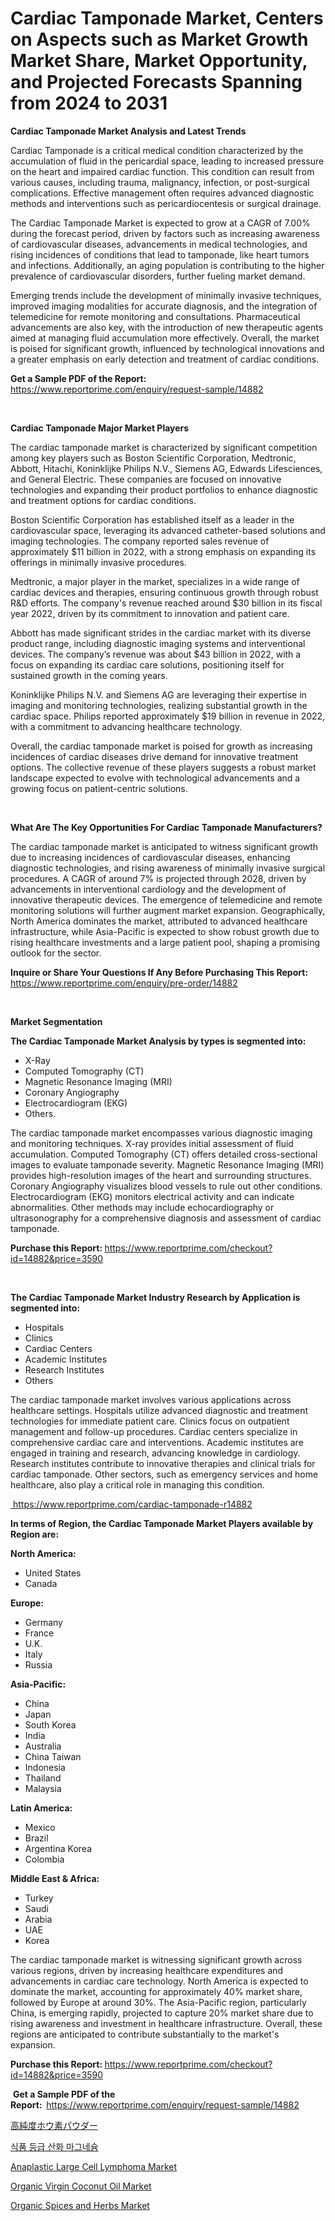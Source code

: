 <p><h1>Cardiac Tamponade Market, Centers on Aspects such as Market Growth Market Share, Market Opportunity, and Projected Forecasts Spanning from 2024 to 2031</h1></p><p><strong>Cardiac Tamponade Market Analysis and Latest Trends</strong></p>
<p><p>Cardiac Tamponade is a critical medical condition characterized by the accumulation of fluid in the pericardial space, leading to increased pressure on the heart and impaired cardiac function. This condition can result from various causes, including trauma, malignancy, infection, or post-surgical complications. Effective management often requires advanced diagnostic methods and interventions such as pericardiocentesis or surgical drainage.</p><p>The Cardiac Tamponade Market is expected to grow at a CAGR of 7.00% during the forecast period, driven by factors such as increasing awareness of cardiovascular diseases, advancements in medical technologies, and rising incidences of conditions that lead to tamponade, like heart tumors and infections. Additionally, an aging population is contributing to the higher prevalence of cardiovascular disorders, further fueling market demand. </p><p>Emerging trends include the development of minimally invasive techniques, improved imaging modalities for accurate diagnosis, and the integration of telemedicine for remote monitoring and consultations. Pharmaceutical advancements are also key, with the introduction of new therapeutic agents aimed at managing fluid accumulation more effectively. Overall, the market is poised for significant growth, influenced by technological innovations and a greater emphasis on early detection and treatment of cardiac conditions.</p></p>
<p><strong>Get a Sample PDF of the Report:&nbsp;</strong> <a href="https://www.reportprime.com/enquiry/request-sample/14882">https://www.reportprime.com/enquiry/request-sample/14882</a></p>
<p>&nbsp;</p>
<p><strong>Cardiac Tamponade Major Market Players</strong></p>
<p><p>The cardiac tamponade market is characterized by significant competition among key players such as Boston Scientific Corporation, Medtronic, Abbott, Hitachi, Koninklijke Philips N.V., Siemens AG, Edwards Lifesciences, and General Electric. These companies are focused on innovative technologies and expanding their product portfolios to enhance diagnostic and treatment options for cardiac conditions.</p><p>Boston Scientific Corporation has established itself as a leader in the cardiovascular space, leveraging its advanced catheter-based solutions and imaging technologies. The company reported sales revenue of approximately $11 billion in 2022, with a strong emphasis on expanding its offerings in minimally invasive procedures.</p><p>Medtronic, a major player in the market, specializes in a wide range of cardiac devices and therapies, ensuring continuous growth through robust R&D efforts. The company's revenue reached around $30 billion in its fiscal year 2022, driven by its commitment to innovation and patient care.</p><p>Abbott has made significant strides in the cardiac market with its diverse product range, including diagnostic imaging systems and interventional devices. The company’s revenue was about $43 billion in 2022, with a focus on expanding its cardiac care solutions, positioning itself for sustained growth in the coming years.</p><p>Koninklijke Philips N.V. and Siemens AG are leveraging their expertise in imaging and monitoring technologies, realizing substantial growth in the cardiac space. Philips reported approximately $19 billion in revenue in 2022, with a commitment to advancing healthcare technology.</p><p>Overall, the cardiac tamponade market is poised for growth as increasing incidences of cardiac diseases drive demand for innovative treatment options. The collective revenue of these players suggests a robust market landscape expected to evolve with technological advancements and a growing focus on patient-centric solutions.</p></p>
<p>&nbsp;</p>
<p><strong>What Are The Key Opportunities For Cardiac Tamponade Manufacturers?</strong></p>
<p><p>The cardiac tamponade market is anticipated to witness significant growth due to increasing incidences of cardiovascular diseases, enhancing diagnostic technologies, and rising awareness of minimally invasive surgical procedures. A CAGR of around 7% is projected through 2028, driven by advancements in interventional cardiology and the development of innovative therapeutic devices. The emergence of telemedicine and remote monitoring solutions will further augment market expansion. Geographically, North America dominates the market, attributed to advanced healthcare infrastructure, while Asia-Pacific is expected to show robust growth due to rising healthcare investments and a large patient pool, shaping a promising outlook for the sector.</p></p>
<p><strong>Inquire or Share Your Questions If Any Before Purchasing This Report:</strong> <a href="https://www.reportprime.com/enquiry/pre-order/14882">https://www.reportprime.com/enquiry/pre-order/14882</a></p>
<p>&nbsp;</p>
<p><strong>Market Segmentation</strong></p>
<p><strong>The Cardiac Tamponade Market Analysis by types is segmented into:</strong></p>
<p><ul><li>X-Ray</li><li>Computed Tomography (CT)</li><li>Magnetic Resonance Imaging (MRI)</li><li>Coronary Angiography</li><li>Electrocardiogram (EKG)</li><li>Others.</li></ul></p>
<p><p>The cardiac tamponade market encompasses various diagnostic imaging and monitoring techniques. X-ray provides initial assessment of fluid accumulation. Computed Tomography (CT) offers detailed cross-sectional images to evaluate tamponade severity. Magnetic Resonance Imaging (MRI) provides high-resolution images of the heart and surrounding structures. Coronary Angiography visualizes blood vessels to rule out other conditions. Electrocardiogram (EKG) monitors electrical activity and can indicate abnormalities. Other methods may include echocardiography or ultrasonography for a comprehensive diagnosis and assessment of cardiac tamponade.</p></p>
<p><strong>Purchase this Report:&nbsp;</strong><a href="https://www.reportprime.com/checkout?id=14882&price=3590">https://www.reportprime.com/checkout?id=14882&price=3590</a></p>
<p>&nbsp;</p>
<p><strong>The Cardiac Tamponade Market Industry Research by Application is segmented into:</strong></p>
<p><ul><li>Hospitals</li><li>Clinics</li><li>Cardiac Centers</li><li>Academic Institutes</li><li>Research Institutes</li><li>Others</li></ul></p>
<p><p>The cardiac tamponade market involves various applications across healthcare settings. Hospitals utilize advanced diagnostic and treatment technologies for immediate patient care. Clinics focus on outpatient management and follow-up procedures. Cardiac centers specialize in comprehensive cardiac care and interventions. Academic institutes are engaged in training and research, advancing knowledge in cardiology. Research institutes contribute to innovative therapies and clinical trials for cardiac tamponade. Other sectors, such as emergency services and home healthcare, also play a critical role in managing this condition.</p></p>
<p><a href="https://www.reportprime.com/cardiac-tamponade-r14882">&nbsp;https://www.reportprime.com/cardiac-tamponade-r14882</a></p>
<p><strong>In terms of Region, the Cardiac Tamponade Market Players available by Region are:</strong></p>
<p>
    <p> <strong> North America: </strong>
        <ul>
            <li>United States</li>
            <li>Canada</li>
        </ul>
        </p> 
    <p> <strong> Europe: </strong>
        <ul>
            <li>Germany</li>
            <li>France</li>
            <li>U.K.</li>
            <li>Italy</li>
            <li>Russia</li>
        </ul>
        </p> 
    <p> <strong> Asia-Pacific: </strong>
        <ul>
            <li>China</li>
            <li>Japan</li>
            <li>South Korea</li>
            <li>India</li>
            <li>Australia</li>
            <li>China Taiwan</li>
            <li>Indonesia</li>
            <li>Thailand</li>
            <li>Malaysia</li>
        </ul>
        </p> 
    <p> <strong> Latin America: </strong>
        <ul>
            <li>Mexico</li>
            <li>Brazil</li>
            <li>Argentina Korea</li>
            <li>Colombia</li>
        </ul>
        </p> 
    <p> <strong> Middle East & Africa: </strong>
        <ul>
            <li>Turkey</li>
            <li>Saudi</li>
            <li>Arabia</li>
            <li>UAE</li>
            <li>Korea</li>
        </ul>
    </p>
    </p>
<p><p>The cardiac tamponade market is witnessing significant growth across various regions, driven by increasing healthcare expenditures and advancements in cardiac care technology. North America is expected to dominate the market, accounting for approximately 40% market share, followed by Europe at around 30%. The Asia-Pacific region, particularly China, is emerging rapidly, projected to capture 20% market share due to rising awareness and investment in healthcare infrastructure. Overall, these regions are anticipated to contribute substantially to the market's expansion.</p></p>
<p><strong>Purchase this Report: </strong><a href="https://www.reportprime.com/checkout?id=14882&price=3590">https://www.reportprime.com/checkout?id=14882&price=3590</a></p>
<p>&nbsp;<strong>Get a Sample PDF of the Report:&nbsp;&nbsp;</strong><a href="https://www.reportprime.com/enquiry/request-sample/14882">https://www.reportprime.com/enquiry/request-sample/14882</a></p>
<p><strong></strong></p>
<p><p><a href="https://medium.com/@dfs4ff/%E9%AB%98%E7%B4%94%E5%BA%A6%E3%83%9B%E3%82%A6%E7%B4%A0%E7%B2%89%E6%9C%AB%E5%B8%82%E5%A0%B4%E3%81%AE%E8%A6%8F%E6%A8%A1-%E3%82%B7%E3%82%A7%E3%82%A2-%E7%AB%B6%E4%BA%89%E7%92%B0%E5%A2%83%E3%81%8A%E3%82%88%E3%81%B3%E3%83%88%E3%83%AC%E3%83%B3%E3%83%89%E5%88%86%E6%9E%90%E5%A0%B1%E5%91%8A%E6%9B%B8-%E3%82%BF%E3%82%A4%E3%83%97%E5%88%A5-%E7%94%A8%E9%80%94%E5%88%A5-%E6%B5%81%E9%80%9A%E3%83%81%E3%83%A3%E3%83%8D%E3%83%AB%E5%88%A5-%E3%82%B0%E3%83%AD%E3%83%BC%E3%83%90%E3%83%AB%E6%A9%9F%E4%BC%9A%E5%88%86%E6%9E%90%E3%81%8A%E3%82%88%E3%81%B3%E6%A5%AD%E7%95%8C%E4%BA%88%E6%B8%AC-2024%E5%B9%B4-2031%E5%B9%B4-2a2ff92d222e">高純度ホウ素パウダー</a></p><p><a href="https://medium.com/@kelvinfeenrey98677/food-grade-magnesium-oxide-market-%EC%9D%98-%EA%B8%80%EB%A1%9C%EB%B2%8C-%EC%8B%9C%EC%9E%A5-%EA%B0%9C%EC%9A%94%EB%8A%94-%EC%A0%84-%EC%84%B8%EA%B3%84-%EB%B0%8F-%EC%A3%BC%EC%9A%94-%EC%8B%9C%EC%9E%A5%EC%9D%98-%EC%82%B0%EC%97%85%EC%97%90-%EC%98%81%ED%96%A5%EC%9D%84-%EB%AF%B8%EC%B9%98%EB%8A%94-%EC%A3%BC%EC%9A%94-%ED%8A%B8%EB%A0%8C%EB%93%9C%EC%97%90-%EB%8C%80%ED%95%9C-%EB%8F%85%ED%8A%B9%ED%95%9C-%EA%B4%80%EC%A0%90%EC%9D%84-%EC%A0%9C%EA%B3%B5%ED%95%A9%EB%8B%88%EB%8B%A4-5e1420e19c8f">식품 등급 산화 마그네슘</a></p><p><a href="https://www.linkedin.com/pulse/future-insights-anaplastic-large-cell-lymphoma-market-451cf?trackingId=wD%2F43kYwTcaGytUsGkATCA%3D%3D">Anaplastic Large Cell Lymphoma Market</a></p><p><a href="https://issuu.com/reportprime-2/docs/organic-virgin-coconut-oil-market-s_6dff298611c927">Organic Virgin Coconut Oil Market</a></p><p><a href="https://issuu.com/reportprime-2/docs/organic-spices-and-herbs-market-siz_0b5f0d318b5177">Organic Spices and Herbs Market</a></p></p>